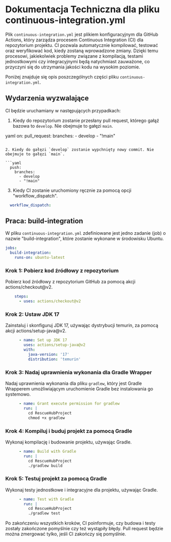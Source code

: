 # Dokumentacja Techniczna dla pliku continuous-integration.yml

Plik `continuous-integration.yml` jest plikiem konfiguracyjnym dla GitHub Actions, który zarządza procesem Continuous Integration (CI) dla repozytorium projektu. CI pozwala automatycznie kompilować, testować oraz weryfikować kod, kiedy zostaną wprowadzone zmiany. Dzięki temu procesowi, jakiekolwiek problemy związane z kompilacją, testami jednostkowymi czy integracyjnymi będą natychmiast zauważone, co przyczyni się do utrzymania jakości kodu na wysokim poziomie.

Poniżej znajduje się opis poszczególnych części pliku `continuous-integration.yml`.

## Wydarzenia wyzwalające

CI będzie uruchamiany w następujących przypadkach:

1. Kiedy do repozytorium zostanie przesłany pull request, którego gałąź bazowa to `develop`. Nie obejmuje to gałęzi `main`.

yaml
on:
  pull_request:
    branches:
      - develop
      - "!main"
```

2. Kiedy do gałęzi `develop` zostanie wypchnięty nowy commit. Nie obejmuje to gałęzi `main`.

```yaml
  push:
    branches:
      - develop
      - "!main"
```

3. Kiedy CI zostanie uruchomiony ręcznie za pomocą opcji "workflow_dispatch".

```yaml
  workflow_dispatch:
```

## Praca: build-integration

W pliku `continuous-integration.yml` zdefiniowane jest jedno zadanie (job) o nazwie "build-integration", które zostanie wykonane w środowisku Ubuntu.

```yaml
jobs:
  build-integration:
    runs-on: ubuntu-latest
```

### Krok 1: Pobierz kod źródłowy z repozytorium

Pobierz kod źródłowy z repozytorium GitHub za pomocą akcji actions/checkout@v2.

```yaml
    steps:
      - uses: actions/checkout@v2
```

### Krok 2: Ustaw JDK 17

Zainstaluj i skonfiguruj JDK 17, używając dystrybucji temurin, za pomocą akcji actions/setup-java@v2.

```yaml
      - name: Set up JDK 17
        uses: actions/setup-java@v2
        with:
          java-version: '17'
          distribution: 'temurin'
```

### Krok 3: Nadaj uprawnienia wykonania dla Gradle Wrapper

Nadaj uprawnienia wykonania dla pliku `gradlew`, który jest Gradle Wrapperem umożliwiającym uruchomienie Gradle bez instalowania go systemowo.

```yaml
      - name: Grant execute permission for gradlew
        run: | 
          cd RescueHubProject
          chmod +x gradlew
```

### Krok 4: Kompiluj i buduj projekt za pomocą Gradle

Wykonaj kompilację i budowanie projektu, używając Gradle.

```yaml
      - name: Build with Gradle
        run: |
          cd RescueHubProject
          ./gradlew build
```

### Krok 5: Testuj projekt za pomocą Gradle

Wykonaj testy jednostkowe i integracyjne dla projektu, używając Gradle.

```yaml
      - name: Test with Gradle
        run: |
          cd RescueHubProject
          ./gradlew test
```

Po zakończeniu wszystkich kroków, CI poinformuje, czy budowa i testy zostały zakończone pomyślnie czy też wystąpiły błędy. Pull request będzie można zmergować tylko, jeśli CI zakończy się pomyślnie.
